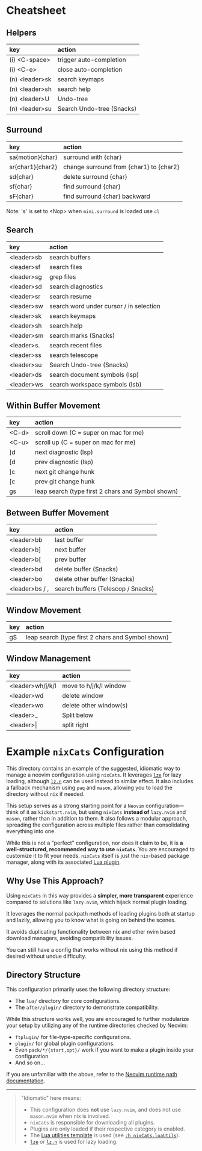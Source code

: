 # Cheatsheet

## Helpers

|  key |  action |
| :---  | :--- | 
| (i) \<C-space\> | trigger auto-completion |
| (i) \<C-e\> | close auto-completion |
| (n) \<leader\>sk | search keymaps |
| (n) \<leader\>sh | search help |
| (n) \<leader\>U | Undo-tree |
| (n) \<leader\>su | Search Undo-tree (Snacks) |

## Surround

|  key |  action |
| :---  | :--- | 
|  sa{motion}{char} | surround with {char} |
|  sr{char1}{char2} | change surround from {char1} to {char2} |
|  sd{char} | delete surround {char} |
|  sf{char} | find surround {char} |
|  sF{char} | find surround {char} backward |

Note: 's' is set to \<Nop\> when `mini.surround` is loaded use `cl`

## Search

|  key |  action |
| :---  | :--- | 
| \<leader\>sb | search buffers |
| \<leader\>sf | search files |
| \<leader\>sg | grep files |
| \<leader\>sd | search diagnostics |
| \<leader\>sr | search resume |
| \<leader\>sw | search word under cursor / in selection |
| \<leader\>sk | search keymaps |
| \<leader\>sh | search help |
| \<leader\>sm | search marks (Snacks) |
| \<leader\>s. | search recent files |
| \<leader\>ss | search telescope |
| \<leader\>su | Search Undo-tree (Snacks) |
| \<leader\>ds | search document symbols (lsp) |
| \<leader\>ws | search workspace symbols (lsb) |

## Within Buffer Movement

|  key |  action |
|:---  | :--- | 
| \<C-d\> | scroll down (C = super on mac for me) |
| \<C-u\> | scroll up (C = super on mac for me) |
| ]d | next diagnostic (lsp) |
| [d | prev diagnostic (lsp) |
| ]c | next git change hunk |
| [c | prev git change hunk |
| gs | leap search (type first 2 chars and Symbol shown) | 
 

## Between Buffer Movement

|  key |  action |
| :---  | :--- | 
| \<leader\>bb | last buffer |
| \<leader\>b] | next buffer |
| \<leader\>b[ | prev buffer |
| \<leader\>bd | delete buffer (Snacks) |
| \<leader\>bo | delete other buffer (Snacks) |
| \<leader\>bs / <leader>, | search buffers (Telescop / Snacks) |

## Window Movement

|  key |  action |
| :---  | :--- | 
| gS | leap search (type first 2 chars and Symbol shown) | 

## Window Management


|  key |  action |
| :---  | :--- | 
| \<leader\>wh/j/k/l | move to h/j/k/l window |
| \<leader\>wd | delete window |
| \<leader\>wo | delete other window(s) |
| \<leader\>_ | Split below |
| \<leader\>\| | split right |

# Example `nixCats` Configuration

This directory contains an example of the suggested, idiomatic way to manage a neovim configuration using `nixCats`. It leverages [`lze`](https://github.com/BirdeeHub/lze) for lazy loading, although [`lz.n`](https://github.com/nvim-neorocks/lz.n) can be used instead to similar effect. It also includes a fallback mechanism using `paq` and `mason`, allowing you to load the directory without `nix` if needed.

This setup serves as a strong starting point for a `Neovim` configuration—think of it as `kickstart.nvim`, but using `nixCats` **instead of** `lazy.nvim` and `mason`, rather than in addition to them. It also follows a modular approach, spreading the configuration across multiple files rather than consolidating everything into one.

While this is not a "perfect" configuration, nor does it claim to be, it is **a well-structured, recommended way to use `nixCats`**. You are encouraged to customize it to fit your needs. `nixCats` itself is just the `nix`-based package manager, along with its associated [Lua plugin](https://nixcats.org/nixCats_plugin.html).

## Why Use This Approach?

Using `nixCats` in this way provides a **simpler, more transparent** experience compared to solutions like `lazy.nvim`, which hijack normal plugin loading.

It leverages the normal packpath methods of loading plugins both at startup and lazily, allowing you to know what is going on behind the scenes.

It avoids duplicating functionality between nix and other nvim based download managers, avoiding compatibility issues.

You can still have a config that works without nix using this method if desired without undue difficulty.

## Directory Structure

This configuration primarily uses the following directory structure:

- The `lua/` directory for core configurations.
- The `after/plugin/` directory to demonstrate compatibility.

While this structure works well, you are encouraged to further modularize your setup by utilizing any of the runtime directories checked by Neovim:

- `ftplugin/` for file-type-specific configurations.
- `plugin/` for global plugin configurations.
- Even `pack/*/{start,opt}/` work if you want to make a plugin inside your configuration.
- And so on...

If you are unfamiliar with the above, refer to the [Neovim runtime path documentation](https://neovim.io/doc/user/options.html#'rtp').

---

> "Idiomatic" here means:
>
> - This configuration does **not** use `lazy.nvim`, and does not use `mason.nvim` when nix is involved.
> - `nixCats` is responsible for downloading all plugins.
> - Plugins are only loaded if their respective category is enabled.
> - The [Lua utilities template](https://github.com/BirdeeHub/nixCats-nvim/tree/main/templates/luaUtils/lua/nixCatsUtils) is used (see [`:h nixCats.luaUtils`](https://nixcats.org/nixCats_luaUtils.html)).
> - [`lze`](https://github.com/BirdeeHub/lze) or [`lz.n`](https://github.com/nvim-neorocks/lz.n) is used for lazy loading.
